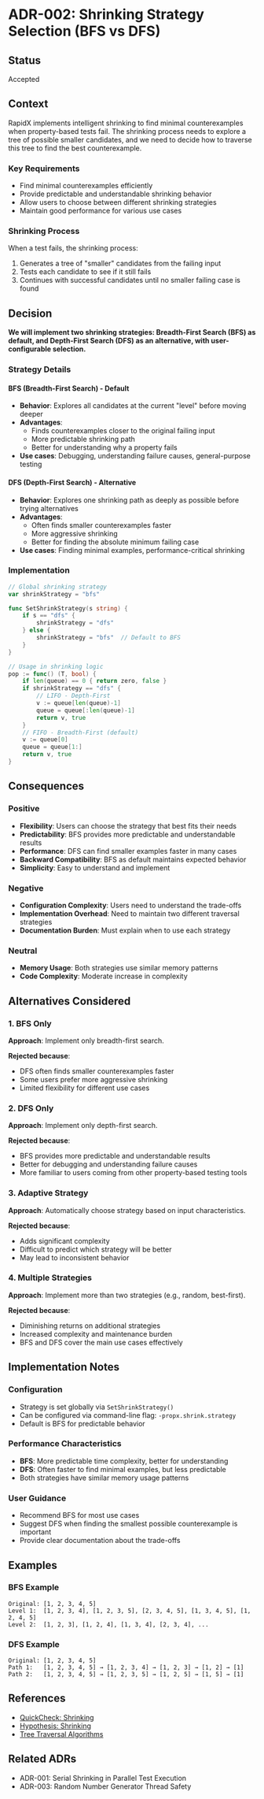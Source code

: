 # ADR-002: Shrinking Strategy Selection (BFS vs DFS)

## Status
Accepted

## Context

RapidX implements intelligent shrinking to find minimal counterexamples when property-based tests fail. The shrinking process needs to explore a tree of possible smaller candidates, and we need to decide how to traverse this tree to find the best counterexample.

### Key Requirements
- Find minimal counterexamples efficiently
- Provide predictable and understandable shrinking behavior
- Allow users to choose between different shrinking strategies
- Maintain good performance for various use cases

### Shrinking Process
When a test fails, the shrinking process:
1. Generates a tree of "smaller" candidates from the failing input
2. Tests each candidate to see if it still fails
3. Continues with successful candidates until no smaller failing case is found

## Decision

**We will implement two shrinking strategies: Breadth-First Search (BFS) as default, and Depth-First Search (DFS) as an alternative, with user-configurable selection.**

### Strategy Details

#### BFS (Breadth-First Search) - Default
- **Behavior**: Explores all candidates at the current "level" before moving deeper
- **Advantages**:
  - Finds counterexamples closer to the original failing input
  - More predictable shrinking path
  - Better for understanding why a property fails
- **Use cases**: Debugging, understanding failure causes, general-purpose testing

#### DFS (Depth-First Search) - Alternative
- **Behavior**: Explores one shrinking path as deeply as possible before trying alternatives
- **Advantages**:
  - Often finds smaller counterexamples faster
  - More aggressive shrinking
  - Better for finding the absolute minimum failing case
- **Use cases**: Finding minimal examples, performance-critical shrinking

### Implementation

```go
// Global shrinking strategy
var shrinkStrategy = "bfs"

func SetShrinkStrategy(s string) {
    if s == "dfs" {
        shrinkStrategy = "dfs"
    } else {
        shrinkStrategy = "bfs"  // Default to BFS
    }
}

// Usage in shrinking logic
pop := func() (T, bool) {
    if len(queue) == 0 { return zero, false }
    if shrinkStrategy == "dfs" {
        // LIFO - Depth-First
        v := queue[len(queue)-1]
        queue = queue[:len(queue)-1]
        return v, true
    }
    // FIFO - Breadth-First (default)
    v := queue[0]
    queue = queue[1:]
    return v, true
}
```

## Consequences

### Positive
- **Flexibility**: Users can choose the strategy that best fits their needs
- **Predictability**: BFS provides more predictable and understandable results
- **Performance**: DFS can find smaller examples faster in many cases
- **Backward Compatibility**: BFS as default maintains expected behavior
- **Simplicity**: Easy to understand and implement

### Negative
- **Configuration Complexity**: Users need to understand the trade-offs
- **Implementation Overhead**: Need to maintain two different traversal strategies
- **Documentation Burden**: Must explain when to use each strategy

### Neutral
- **Memory Usage**: Both strategies use similar memory patterns
- **Code Complexity**: Moderate increase in complexity

## Alternatives Considered

### 1. BFS Only
**Approach**: Implement only breadth-first search.

**Rejected because**:
- DFS often finds smaller counterexamples faster
- Some users prefer more aggressive shrinking
- Limited flexibility for different use cases

### 2. DFS Only
**Approach**: Implement only depth-first search.

**Rejected because**:
- BFS provides more predictable and understandable results
- Better for debugging and understanding failure causes
- More familiar to users coming from other property-based testing tools

### 3. Adaptive Strategy
**Approach**: Automatically choose strategy based on input characteristics.

**Rejected because**:
- Adds significant complexity
- Difficult to predict which strategy will be better
- May lead to inconsistent behavior

### 4. Multiple Strategies
**Approach**: Implement more than two strategies (e.g., random, best-first).

**Rejected because**:
- Diminishing returns on additional strategies
- Increased complexity and maintenance burden
- BFS and DFS cover the main use cases effectively

## Implementation Notes

### Configuration
- Strategy is set globally via `SetShrinkStrategy()`
- Can be configured via command-line flag: `-propx.shrink.strategy`
- Default is BFS for predictable behavior

### Performance Characteristics
- **BFS**: More predictable time complexity, better for understanding
- **DFS**: Often faster to find minimal examples, but less predictable
- Both strategies have similar memory usage patterns

### User Guidance
- Recommend BFS for most use cases
- Suggest DFS when finding the smallest possible counterexample is important
- Provide clear documentation about the trade-offs

## Examples

### BFS Example
```
Original: [1, 2, 3, 4, 5]
Level 1:  [1, 2, 3, 4], [1, 2, 3, 5], [2, 3, 4, 5], [1, 3, 4, 5], [1, 2, 4, 5]
Level 2:  [1, 2, 3], [1, 2, 4], [1, 3, 4], [2, 3, 4], ...
```

### DFS Example
```
Original: [1, 2, 3, 4, 5]
Path 1:   [1, 2, 3, 4, 5] → [1, 2, 3, 4] → [1, 2, 3] → [1, 2] → [1]
Path 2:   [1, 2, 3, 4, 5] → [1, 2, 3, 5] → [1, 2, 5] → [1, 5] → [1]
```

## References

- [QuickCheck: Shrinking](https://www.cse.chalmers.se/~rjmh/QuickCheck/manual.html#shrinking)
- [Hypothesis: Shrinking](https://hypothesis.readthedocs.io/en/latest/shrinking.html)
- [Tree Traversal Algorithms](https://en.wikipedia.org/wiki/Tree_traversal)

## Related ADRs

- ADR-001: Serial Shrinking in Parallel Test Execution
- ADR-003: Random Number Generator Thread Safety